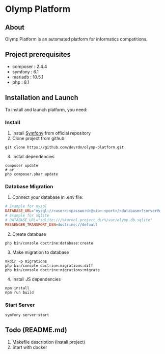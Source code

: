 # Olymp Platform

## About

Olymp Platform is an automated platform for informatics competitions.

## Project prerequisites

 * composer : 2.4.4
 * symfony : 6.1
 * mariadb : 10.5.1
 * php : 8.1

## Installation and Launch

To install and launch platform, you need:

### Install

1. Install [Symfony](https://symfony.com/doc/current/setup.html) from official repository
2. Clone project from github
```shell
git clone https://github.com/devrdn/olymp-platform.git
```
3. Install dependencies
```shell
composer update
# or
php composer.phar update
```

### Database Migration

1. Connect your database in .env file:
```ini
# Example for mysql
DATABASE_URL="mysql://<user>:<password>@<ip>:<port>/<database>?serverVersion=<db-version>"
# Example for sqlite
# DATABASE_URL="sqlite:///%kernel.project_dir%/var/olymp.db.sqlite"
MESSENGER_TRANSPORT_DSN=doctrine://default
```
2. Create database
```shell
php bin/console doctrine:database:create
```
3. Make migration to database
```shell
mkdir -p migrations
php bin/console doctrine:migrations:diff
php bin/console doctrine:migrations:migrate
```
4. Install JS dependencies
```shell
npm install
npm run build
```

### Start Server

```shell
symfony server:start
```

## Todo (README.md)

1. Makefile description (install project)
2. Start with docker
